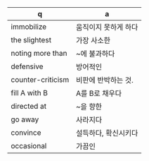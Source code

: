  q  | a
--- | ---
immobilize	| 움직이지 못하게 하다
the slightest	| 가장 사소한
noting more than	| ~에 불과하다
defensive	| 방어적인
counter-criticism	| 비판에 반박하는 것.
fill A with B	| A를 B로 채우다
directed at	| ~을 향한
go away	| 사라지다
convince	| 설득하다, 확신시키다
occasional	| 가끔인